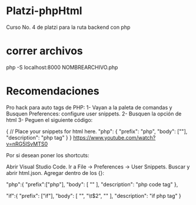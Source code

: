 # Platzi-phpHtml
Curso No. 4 de platzi para la ruta backend con php


# correr archivos 
php -S localhost:8000 NOMBREARCHIVO.php

# Recomendaciones
Pro hack para auto tags de PHP:
1- Vayan a la paleta de comandas y Busquen Preferences: configure user snippets.
2- Busquen la opción de html
3- Peguen el siguiente código:

{
  // Place your snippets for html here. 
  "php": {
    "prefix": "php",
    "body": ["<?php", "$0", "?>"],
    "description": "php tag"
  }
}
https://www.youtube.com/watch?v=nRG5ISvMTS0

Por si desean poner los shortcuts:

Abrir Visual Studio Code.
Ir a File → Preferences → User Snippets.
Buscar y abrir html.json.
Agregar dentro de los {}:

"php":{
	"prefix":["php"],
	"body": [ "<?php $0 ?>" ],
	"description": "php code tag"
},

"if":{
	"prefix": ["if"],
	"body": [
		"<?php if($1): ?>",
		"\t$2",
		"<?php endif; ?>"
	],
	"description": "if php tag"
}
